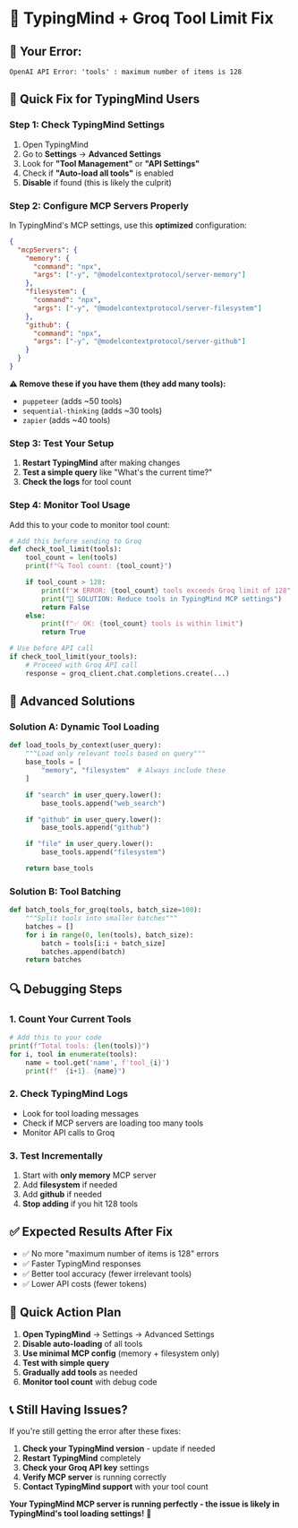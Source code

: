 # 🔧 TypingMind + Groq Tool Limit Fix

## 🚨 **Your Error:**

```
OpenAI API Error: 'tools' : maximum number of items is 128
```

## 🎯 **Quick Fix for TypingMind Users**

### **Step 1: Check TypingMind Settings**

1. Open TypingMind
2. Go to **Settings** → **Advanced Settings**
3. Look for **"Tool Management"** or **"API Settings"**
4. Check if **"Auto-load all tools"** is enabled
5. **Disable** if found (this is likely the culprit)

### **Step 2: Configure MCP Servers Properly**

In TypingMind's MCP settings, use this **optimized** configuration:

```json
{
  "mcpServers": {
    "memory": {
      "command": "npx",
      "args": ["-y", "@modelcontextprotocol/server-memory"]
    },
    "filesystem": {
      "command": "npx",
      "args": ["-y", "@modelcontextprotocol/server-filesystem"]
    },
    "github": {
      "command": "npx",
      "args": ["-y", "@modelcontextprotocol/server-github"]
    }
  }
}
```

**⚠️ Remove these if you have them (they add many tools):**

- `puppeteer` (adds ~50 tools)
- `sequential-thinking` (adds ~30 tools)
- `zapier` (adds ~40 tools)

### **Step 3: Test Your Setup**

1. **Restart TypingMind** after making changes
2. **Test a simple query** like "What's the current time?"
3. **Check the logs** for tool count

### **Step 4: Monitor Tool Usage**

Add this to your code to monitor tool count:

```python
# Add this before sending to Groq
def check_tool_limit(tools):
    tool_count = len(tools)
    print(f"🔍 Tool count: {tool_count}")

    if tool_count > 128:
        print(f"❌ ERROR: {tool_count} tools exceeds Groq limit of 128")
        print("🔧 SOLUTION: Reduce tools in TypingMind MCP settings")
        return False
    else:
        print(f"✅ OK: {tool_count} tools is within limit")
        return True

# Use before API call
if check_tool_limit(your_tools):
    # Proceed with Groq API call
    response = groq_client.chat.completions.create(...)
```

## 🎯 **Advanced Solutions**

### **Solution A: Dynamic Tool Loading**

```python
def load_tools_by_context(user_query):
    """Load only relevant tools based on query"""
    base_tools = [
        "memory", "filesystem"  # Always include these
    ]

    if "search" in user_query.lower():
        base_tools.append("web_search")

    if "github" in user_query.lower():
        base_tools.append("github")

    if "file" in user_query.lower():
        base_tools.append("filesystem")

    return base_tools
```

### **Solution B: Tool Batching**

```python
def batch_tools_for_groq(tools, batch_size=100):
    """Split tools into smaller batches"""
    batches = []
    for i in range(0, len(tools), batch_size):
        batch = tools[i:i + batch_size]
        batches.append(batch)
    return batches
```

## 🔍 **Debugging Steps**

### **1. Count Your Current Tools**

```python
# Add this to your code
print(f"Total tools: {len(tools)}")
for i, tool in enumerate(tools):
    name = tool.get('name', f'tool_{i}')
    print(f"  {i+1}. {name}")
```

### **2. Check TypingMind Logs**

- Look for tool loading messages
- Check if MCP servers are loading too many tools
- Monitor API calls to Groq

### **3. Test Incrementally**

1. Start with **only memory** MCP server
2. Add **filesystem** if needed
3. Add **github** if needed
4. **Stop adding** if you hit 128 tools

## ✅ **Expected Results After Fix**

- ✅ No more "maximum number of items is 128" errors
- ✅ Faster TypingMind responses
- ✅ Better tool accuracy (fewer irrelevant tools)
- ✅ Lower API costs (fewer tokens)

## 🚀 **Quick Action Plan**

1. **Open TypingMind** → Settings → Advanced Settings
2. **Disable auto-loading** of all tools
3. **Use minimal MCP config** (memory + filesystem only)
4. **Test with simple query**
5. **Gradually add tools** as needed
6. **Monitor tool count** with debug code

## 📞 **Still Having Issues?**

If you're still getting the error after these fixes:

1. **Check your TypingMind version** - update if needed
2. **Restart TypingMind** completely
3. **Check your Groq API key** settings
4. **Verify MCP server** is running correctly
5. **Contact TypingMind support** with your tool count

**Your TypingMind MCP server is running perfectly - the issue is likely in TypingMind's tool loading settings!** 🎯
